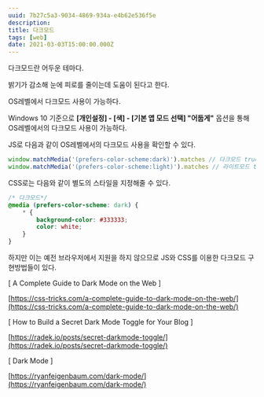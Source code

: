 ```yaml
---
uuid: 7b27c5a3-9034-4869-934a-e4b62e536f5e
description: 
title: 다크모드
tags: [web]
date: 2021-03-03T15:00:00.000Z
---
```








다크모드란 어두운 테마다.

밝기가 감소해 눈에 피로를 줄이는데 도움이 된다고 한다.

OS레벨에서 다크모드 사용이 가능하다.

Windows 10 기준으로 **[개인설정] - [색] - [기본 앱 모드 선택] "어둡게"** 옵션을 통해 OS레벨에서의 다크모드 사용이 가능하다.

JS로 다음과 같이 OS레벨에서의 다크모드 사용을 확인할 수 있다.

```jsx
window.matchMedia('(prefers-color-scheme:dark)').matches // 다크모드 true
window.matchMedia('(prefers-color-scheme:light)').matches // 라이트모드 true
```

CSS로는 다음와 같이 별도의 스타일을 지정해줄 수 있다.

```css
/* 다크모드*/
@media (prefers-color-scheme: dark) {
    * {
        background-color: #333333;
        color: white;
    }
}
```

하지만 이는 예전 브라우저에서 지원을 하지 않으므로 JS와 CSS를 이용한 다크모드 구현방법들이 있다.

[ A Complete Guide to Dark Mode on the Web ]

 [https://css-tricks.com/a-complete-guide-to-dark-mode-on-the-web/](https://css-tricks.com/a-complete-guide-to-dark-mode-on-the-web/)

[ How to Build a Secret Dark Mode Toggle for Your Blog ]

[https://radek.io/posts/secret-darkmode-toggle/](https://radek.io/posts/secret-darkmode-toggle/)

[ Dark Mode ]

[https://ryanfeigenbaum.com/dark-mode/](https://ryanfeigenbaum.com/dark-mode/)
